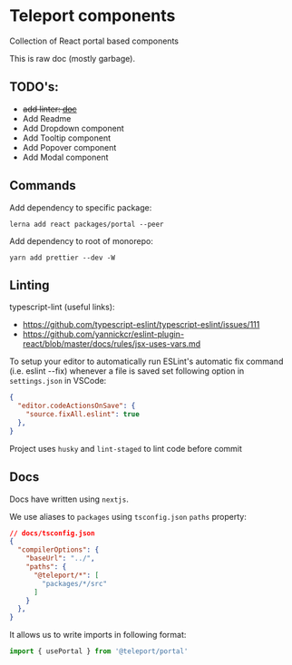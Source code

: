 # Teleport components

Collection of React portal based components

This is raw doc (mostly garbage).
## TODO's:
- ~~add linter: [doc](https://github.com/typescript-eslint/typescript-eslint/blob/master/docs/getting-started/linting/README.md)~~
- Add Readme
- Add Dropdown component
- Add Tooltip component
- Add Popover component
- Add Modal component

## Commands
Add dependency to specific package:
```
lerna add react packages/portal --peer
```

Add dependency to root of monorepo:
```
yarn add prettier --dev -W
```

## Linting
typescript-lint (useful links):
- https://github.com/typescript-eslint/typescript-eslint/issues/111
- https://github.com/yannickcr/eslint-plugin-react/blob/master/docs/rules/jsx-uses-vars.md

To setup your editor to automatically run ESLint's automatic fix command (i.e. eslint --fix) whenever a file is saved set following option in `settings.json` in VSCode:
```json
{
  "editor.codeActionsOnSave": {
    "source.fixAll.eslint": true
  },
}
```

Project uses `husky` and `lint-staged` to lint code before commit

## Docs

Docs have written using `nextjs`.

We use aliases to `packages` using `tsconfig.json` `paths` property:
```json
// docs/tsconfig.json
{
  "compilerOptions": {
    "baseUrl": "../",
    "paths": {
      "@teleport/*": [
        "packages/*/src"
      ]
    }
  },
}
```

It allows us to write imports in following format:
```javascript
import { usePortal } from '@teleport/portal'
```
